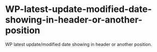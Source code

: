 # WP-latest-update-modified-date-showing-in-header-or-another-position
WP latest update/modified date showing in header or another position.
